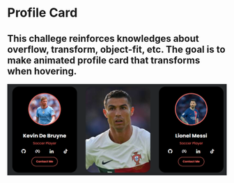 <h1> Profile Card </h1>
<h2>This challege reinforces knowledges about overflow, transform, object-fit,  etc.
The goal is to make animated profile card that transforms when hovering.</h2>
<img src="./public/images/demo.png" width="1000px"  />

